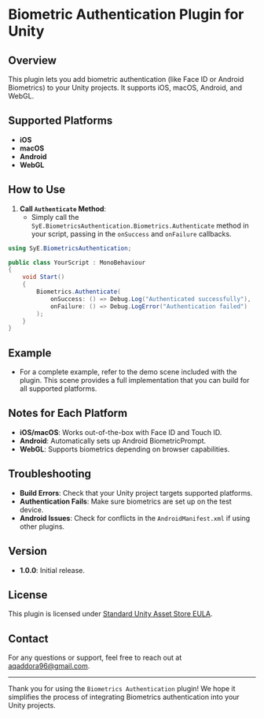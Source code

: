 # Biometric Authentication Plugin for Unity

## Overview
This plugin lets you add biometric authentication (like Face ID or Android Biometrics) to your Unity projects. It supports iOS, macOS, Android, and WebGL.

## Supported Platforms
- **iOS**
- **macOS**
- **Android**
- **WebGL**

## How to Use

1. **Call `Authenticate` Method**:
   - Simply call the `SyE.BiometricsAuthentication.Biometrics.Authenticate` method in your script, passing in the `onSuccess` and `onFailure` callbacks.

```csharp
using SyE.BiometricsAuthentication;

public class YourScript : MonoBehaviour
{
    void Start()
    {
        Biometrics.Authenticate(
            onSuccess: () => Debug.Log("Authenticated successfully"),
            onFailure: () => Debug.LogError("Authentication failed")
        );
    }
}
```

## Example
- For a complete example, refer to the demo scene included with the plugin. This scene provides a full implementation that you can build for all supported platforms.

## Notes for Each Platform
- **iOS/macOS**: Works out-of-the-box with Face ID and Touch ID.
- **Android**: Automatically sets up Android BiometricPrompt.
- **WebGL**: Supports biometrics depending on browser capabilities.

## Troubleshooting
- **Build Errors**: Check that your Unity project targets supported platforms.
- **Authentication Fails**: Make sure biometrics are set up on the test device.
- **Android Issues**: Check for conflicts in the `AndroidManifest.xml` if using other plugins.

## Version
- **1.0.0**: Initial release.

## License

This plugin is licensed under [Standard Unity Asset Store EULA](https://unity.com/legal/as-terms).

## Contact

For any questions or support, feel free to reach out at [aqaddora96@gmail.com](mailto:aqaddora96@gmail.com).

---

Thank you for using the `Biometrics Authentication` plugin! We hope it simplifies the process of integrating Biometrics authentication into your Unity projects.
